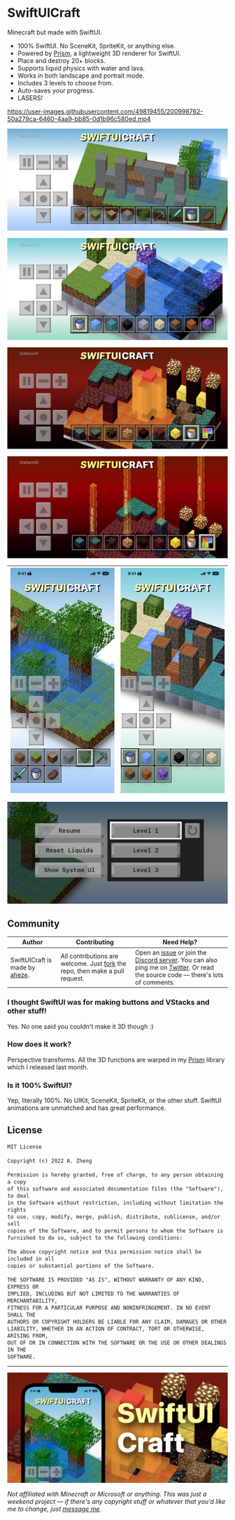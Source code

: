 # SwiftUICraft

Minecraft but made with SwiftUI.

- 100% SwiftUI. No SceneKit, SpriteKit, or anything else.
- Powered by [Prism](https://github.com/aheze/Prism), a lightweight 3D renderer for SwiftUI.
- Place and destroy 20+ blocks.
- Supports liquid physics with water and lava.
- Works in both landscape and portrait mode.
- Includes 3 levels to choose from.
- Auto-saves your progress.
- LASERS!

https://user-images.githubusercontent.com/49819455/200998762-50a279ca-6460-4aa9-bb85-0d1b96c580ed.mp4

![Level 1](Assets/Level1.PNG)

![Level 2](Assets/Level2.PNG)

![Level 3](Assets/Level3.PNG)

![Lasers](Assets/Lasers.gif)

![Level 1 in portrait mode](Assets/Level1Portrait.PNG) | ![Level 2 in portrait mode](Assets/Level2Portrait.PNG)
--- | ---

![Main menu](Assets/Menu.PNG)



## Community

Author | Contributing | Need Help?
--- | --- | ---
SwiftUICraft is made by [aheze](https://github.com/SwiftUICraft). | All contributions are welcome. Just [fork](https://github.com/aheze/SwiftUICraft/fork) the repo, then make a pull request. | Open an [issue](https://github.com/aheze/SwiftUICraft/issues) or join the [Discord server](https://discord.com/invite/Pmq8fYcus2). You can also ping me on [Twitter](https://twitter.com/aheze0). Or read the source code — there's lots of comments.


### I thought SwiftUI was for making buttons and VStacks and other stuff!

Yes. No one said you couldn't make it 3D though :)

### How does it work?

Perspective transforms. All the 3D functions are warped in my [Prism](https://github.com/aheze/Prism) library which I released last month.

### Is it 100% SwiftUI?

Yep, literally 100%. No UIKit, SceneKit, SpriteKit, or the other stuff. SwiftUI animations are unmatched and has great performance.


## License

```
MIT License

Copyright (c) 2022 A. Zheng

Permission is hereby granted, free of charge, to any person obtaining a copy
of this software and associated documentation files (the "Software"), to deal
in the Software without restriction, including without limitation the rights
to use, copy, modify, merge, publish, distribute, sublicense, and/or sell
copies of the Software, and to permit persons to whom the Software is
furnished to do so, subject to the following conditions:

The above copyright notice and this permission notice shall be included in all
copies or substantial portions of the Software.

THE SOFTWARE IS PROVIDED "AS IS", WITHOUT WARRANTY OF ANY KIND, EXPRESS OR
IMPLIED, INCLUDING BUT NOT LIMITED TO THE WARRANTIES OF MERCHANTABILITY,
FITNESS FOR A PARTICULAR PURPOSE AND NONINFRINGEMENT. IN NO EVENT SHALL THE
AUTHORS OR COPYRIGHT HOLDERS BE LIABLE FOR ANY CLAIM, DAMAGES OR OTHER
LIABILITY, WHETHER IN AN ACTION OF CONTRACT, TORT OR OTHERWISE, ARISING FROM,
OUT OF OR IN CONNECTION WITH THE SOFTWARE OR THE USE OR OTHER DEALINGS IN THE
SOFTWARE.
```

---

![Promotional graphic](Assets/SocialPreview.jpg)

*Not affiliated with Minecraft or Microsoft or anything. This was just a weekend project — if there's any copyright stuff or whatever that you'd like me to change, just [message me](https://twitter.com/aheze0).*
